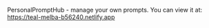 PersonalPromptHub - manage your own prompts. 
You can view it at: https://teal-melba-b56240.netlify.app

